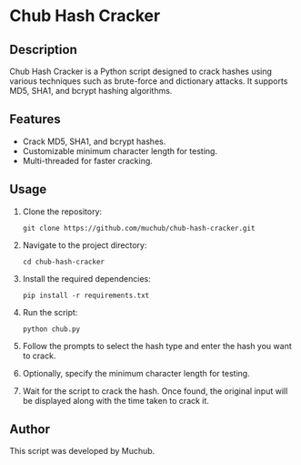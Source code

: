 # Chub Hash Cracker

## Description
Chub Hash Cracker is a Python script designed to crack hashes using various techniques such as brute-force and dictionary attacks. It supports MD5, SHA1, and bcrypt hashing algorithms.

## Features
- Crack MD5, SHA1, and bcrypt hashes.
- Customizable minimum character length for testing.
- Multi-threaded for faster cracking.

## Usage
1. Clone the repository:

    ```
    git clone https://github.com/muchub/chub-hash-cracker.git
    ```

2. Navigate to the project directory:

    ```
    cd chub-hash-cracker
    ```

3. Install the required dependencies:

    ```
    pip install -r requirements.txt
    ```

4. Run the script:

    ```
    python chub.py
    ```

5. Follow the prompts to select the hash type and enter the hash you want to crack.

6. Optionally, specify the minimum character length for testing.

7. Wait for the script to crack the hash. Once found, the original input will be displayed along with the time taken to crack it.

## Author
This script was developed by Muchub.
